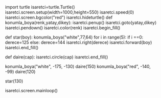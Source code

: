 import turtle
isaretci=turtle.Turtle()
isaretci.screen.setup(width=1000,height=550)
isaretci.speed(0)
isaretci.screen.bgcolor("red")
isaretci.hideturtle()
def konumla_boya(renk,yatay,dikey):
    isaretci.penup()
    isaretci.goto(yatay,dikey)
    isaretci.pendown()
    isaretci.color(renk)
    isaretci.begin_fill()

def star(boy):
    konumla_boya("white",77,64)
    for i in range(5):
        if i ==0:
            derece=125
        else:
            derece=144
        isaretci.right(derece)
        isaretci.forward(boy)
    isaretci.end_fill()

def daire(cap):
    isaretci.circle(cap)
    isaretci.end_fill()

konumla_boya("white", -175, -130)
daire(150)
konumla_boya("red", -140, -99)
daire(120)

star(130)

isaretci.screen.mainloop()
